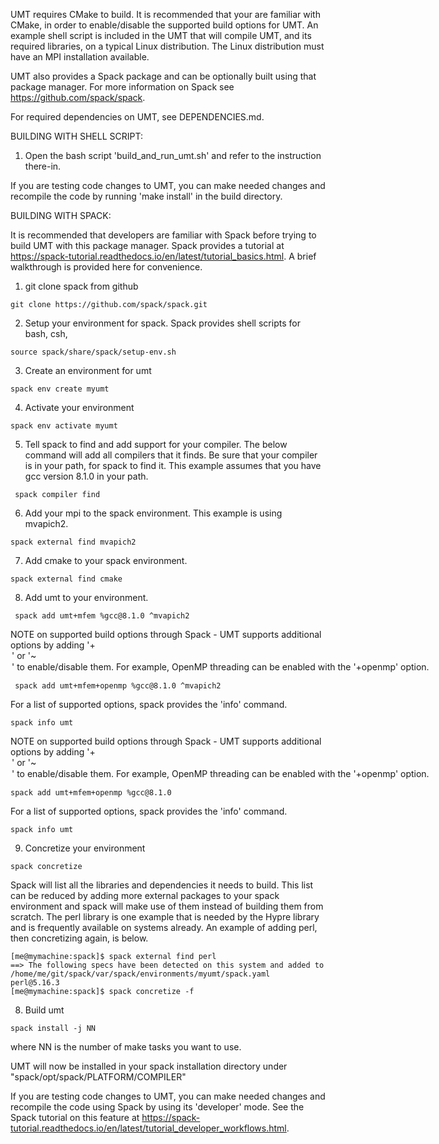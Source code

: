UMT requires CMake to build.  It is recommended that your are familiar with CMake, in order to enable/disable the supported build options for UMT.  An example shell script is included in the UMT that will compile UMT, and its required libraries, on a typical Linux distribution.  The Linux distribution must have an MPI installation available.

UMT also provides a Spack package and can be optionally built using that package manager.  For more information on Spack see https://github.com/spack/spack.

For required dependencies on UMT, see DEPENDENCIES.md.

BUILDING WITH SHELL SCRIPT:

1. Open the bash script 'build_and_run_umt.sh' and refer to the instruction there-in.

If you are testing code changes to UMT, you can make needed changes and recompile the code by running 'make install' in the build directory.

BUILDING WITH SPACK:

It is recommended that developers are familiar with Spack before trying to build UMT with this package manager.  Spack provides a tutorial at https://spack-tutorial.readthedocs.io/en/latest/tutorial_basics.html.  A brief walkthrough is provided here for convenience.

1. git clone spack from github

``` git clone https://github.com/spack/spack.git ```

2. Setup your environment for spack.  Spack provides shell scripts for bash, csh, 

``` source spack/share/spack/setup-env.sh ```

3. Create an environment for umt

``` spack env create myumt ```

4. Activate your environment

``` spack env activate myumt ```

5. Tell spack to find and add support for your compiler.  The below command will add all compilers that it finds.  Be sure that your compiler is in your path, for spack to find it.  This example assumes that you have gcc version 8.1.0 in your path.

``` spack compiler find```

6. Add your mpi to the spack environment.  This example is using mvapich2.

``` spack external find mvapich2 ```

7. Add cmake to your spack environment.

``` spack external find cmake ```

8. Add umt to your environment.

``` spack add umt+mfem %gcc@8.1.0 ^mvapich2```

NOTE on supported build options through Spack - 
UMT supports additional options by adding '+<option>' or '~<option>' to enable/disable them.  For example, OpenMP threading can be enabled with the '+openmp' option.

``` spack add umt+mfem+openmp %gcc@8.1.0 ^mvapich2```

For a list of supported options, spack provides the 'info' command.

``` spack info umt ```

NOTE on supported build options through Spack - 
UMT supports additional options by adding '+<option>' or '~<option>' to enable/disable them.  For example, OpenMP threading can be enabled with the '+openmp' option.

``` spack add umt+mfem+openmp %gcc@8.1.0 ```

For a list of supported options, spack provides the 'info' command.

``` spack info umt ```

9. Concretize your environment

``` spack concretize ```

Spack will list all the libraries and dependencies it needs to build.  This list can be reduced by adding more external packages to your spack environment and spack will make use of them instead of building them from scratch.  The perl library is one example that is needed by the Hypre library and is frequently available on systems already.  An example of adding perl, then concretizing again, is below.

```
[me@mymachine:spack]$ spack external find perl
==> The following specs have been detected on this system and added to /home/me/git/spack/var/spack/environments/myumt/spack.yaml
perl@5.16.3
[me@mymachine:spack]$ spack concretize -f
```

8. Build umt

```spack install -j NN ```

where NN is the number of make tasks you want to use.

UMT will now be installed in your spack installation directory under "spack/opt/spack/PLATFORM/COMPILER"

If you are testing code changes to UMT, you can make needed changes and recompile the code using Spack by using its 'developer' mode.  See the Spack tutorial on this feature at https://spack-tutorial.readthedocs.io/en/latest/tutorial_developer_workflows.html.
